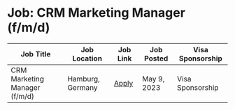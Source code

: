 # Job: CRM Marketing Manager (f/m/d)

| Job Title | Job Location | Job Link | Job Posted | Visa Sponsorship |
| --- | --- | --- | --- | --- |
| CRM Marketing Manager (f/m/d) | Hamburg, Germany | [Apply](https://join.com/companies/container-xchange/7886717-crm-marketing-manager-f-m-d) | May 9, 2023 | Visa Sponsorship |
